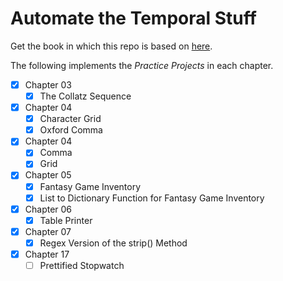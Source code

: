 # Automate the Temporal Stuff

Get the book in which this repo is based on [here](https://automatetheboringstuff.com).

The following implements the _Practice Projects_ in each chapter.

- [x] Chapter 03
  - [x] The Collatz Sequence
- [x] Chapter 04
  - [x] Character Grid
  - [x] Oxford Comma
- [x] Chapter 04
  - [x] Comma
  - [x] Grid
- [x] Chapter 05
  - [x] Fantasy Game Inventory
  - [x] List to Dictionary Function for Fantasy Game Inventory
- [x] Chapter 06
  - [x] Table Printer
- [x] Chapter 07
  - [x] Regex Version of the strip() Method

- [x] Chapter 17
  - [ ] Prettified Stopwatch